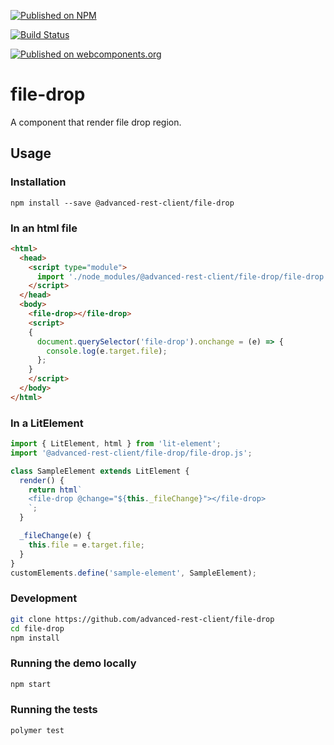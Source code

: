 [![Published on NPM](https://img.shields.io/npm/v/@advanced-rest-client/file-drop.svg)](https://www.npmjs.com/package/@advanced-rest-client/file-drop)

[![Build Status](https://travis-ci.org/advanced-rest-client/file-drop.svg?branch=stage)](https://travis-ci.org/advanced-rest-client/file-drop)

[![Published on webcomponents.org](https://img.shields.io/badge/webcomponents.org-published-blue.svg)](https://www.webcomponents.org/element/advanced-rest-client/file-drop)


# file-drop

A component that render file drop region.

## Usage

### Installation
```
npm install --save @advanced-rest-client/file-drop
```

### In an html file

```html
<html>
  <head>
    <script type="module">
      import './node_modules/@advanced-rest-client/file-drop/file-drop.js';
    </script>
  </head>
  <body>
    <file-drop></file-drop>
    <script>
    {
      document.querySelector('file-drop').onchange = (e) => {
        console.log(e.target.file);
      };
    }
    </script>
  </body>
</html>
```

### In a LitElement

```js
import { LitElement, html } from 'lit-element';
import '@advanced-rest-client/file-drop/file-drop.js';

class SampleElement extends LitElement {
  render() {
    return html`
    <file-drop @change="${this._fileChange}"></file-drop>
    `;
  }

  _fileChange(e) {
    this.file = e.target.file;
  }
}
customElements.define('sample-element', SampleElement);
```

### Development

```sh
git clone https://github.com/advanced-rest-client/file-drop
cd file-drop
npm install
```

### Running the demo locally

```sh
npm start
```

### Running the tests
```sh
polymer test
```
